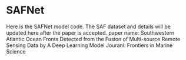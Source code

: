 # SAFNet
Here is the SAFNet model code. The SAF dataset and details will be updated here after the paper is accepted.
paper name: Southwestern Atlantic Ocean Fronts Detected from the Fusion of Multi-source Remote Sensing Data by A Deep Learning Model
Jouranl: Frontiers in Marine Science
